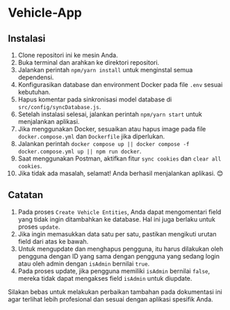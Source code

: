 # Vehicle-App

## Instalasi

1. Clone repositori ini ke mesin Anda.
2. Buka terminal dan arahkan ke direktori repositori.
3. Jalankan perintah `npm/yarn install` untuk menginstal semua dependensi.
4. Konfigurasikan database dan environment Docker pada file `.env` sesuai kebutuhan.
5. Hapus komentar pada sinkronisasi model database di `src/config/syncDatabase.js`.
6. Setelah instalasi selesai, jalankan perintah `npm/yarn start` untuk menjalankan aplikasi.
7. Jika menggunakan Docker, sesuaikan atau hapus image pada file `docker.compose.yml` dan `Dockerfile` jika diperlukan.
8. Jalankan perintah `docker compose up || docker compose -f docker.compose.yml up || npm run docker`.
9. Saat menggunakan Postman, aktifkan fitur `sync cookies` dan `clear all cookies`.
10. Jika tidak ada masalah, selamat! Anda berhasil menjalankan aplikasi. 😊

## Catatan
1. Pada proses `Create Vehicle Entities`, Anda dapat mengomentari field yang tidak ingin ditambahkan ke database. Hal ini juga berlaku untuk proses `update`.
2. Jika ingin memasukkan data satu per satu, pastikan mengikuti urutan field dari atas ke bawah.
3. Untuk mengupdate dan menghapus pengguna, itu harus dilakukan oleh pengguna dengan ID yang sama dengan pengguna yang sedang login atau oleh admin dengan `isAdmin` bernilai `true`.
4. Pada proses update, jika pengguna memiliki `isAdmin` bernilai `false`, mereka tidak dapat mengakses field `isAdmin` untuk diupdate.

Silakan bebas untuk melakukan perbaikan tambahan pada dokumentasi ini agar terlihat lebih profesional dan sesuai dengan aplikasi spesifik Anda.

